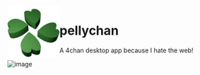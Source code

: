 <img align="left" src="Pellychan.Resources/Images/4channy_alt.png" width="118"/>

# pellychan
A 4chan desktop app because I hate the web!

![image](https://github.com/user-attachments/assets/0844f332-34a9-4926-ba83-ad1948fb433e)
